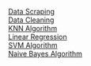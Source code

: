 

<a href="DataScraping.py">Data Scraping</a></br>
<a href="DataCleaning.py">Data Cleaning</a></br>
<a href="KNNAlgorithm.py">KNN Algorithm</a></br>
<a href="LinearRegression.py">Linear Regression</a></br>
<a href="SVMAlgorithm.py">SVM Algorithm</a></br>
<a href="NaiveBayes.py">Naive Bayes Algorithm</a>
